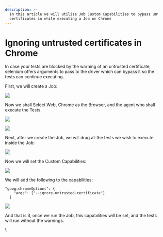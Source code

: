 ```yaml
---
description: >-
  In this article we will utilize Job Custom Capabilities to bypass untrusted
  certificates in while executing a Job on Chrome
---
```


# Ignoring untrusted certificates in Chrome

In case your tests are blocked by the warning of an untrusted certificate, selenium offers arguments to pass to the driver which can bypass it so the tests can continue executing.

First, we will create a Job:

![](https://downloads.intercomcdn.com/i/o/295442379/de5854f43113eba9584c14cf/image.png)

Now we shall Select Web, Chrome as the Browser, and the agent who shall execute the Tests.

![](https://downloads.intercomcdn.com/i/o/295442767/0ab8354eb59f39bfa2877fa1/image.png)

![](https://downloads.intercomcdn.com/i/o/295442929/5f3455338c3adf5095413d9d/image.png)

Next, after we create the Job, we will drag all the tests we wish to execute inside the Job:

![](https://downloads.intercomcdn.com/i/o/295443300/1f52ca5d1cfb496628e5b623/image.png)

Now we will set the Custom Capabilities:

![](https://downloads.intercomcdn.com/i/o/295443500/f4d46ac8b72ae1fc006fc826/image.png)

We will add the following to the capabilities:

```
"goog:chromeOptions": {
    "args": ["--ignore-untrusted-certificate"]
  }

```

![](https://downloads.intercomcdn.com/i/o/295444642/7a4e5c1ab948d6fa9197480d/image.png)

And that is it, once we run the Job, this capabilities will be set, and the tests will run without the warnings.

\
